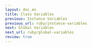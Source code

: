 ```yaml
---
layout: doc_en
title: Class Variables
previous: Instance Variables
previous_url: ruby/instance-variables
next: Global Variables
next_url: ruby/global-variables
review: true
---
```

